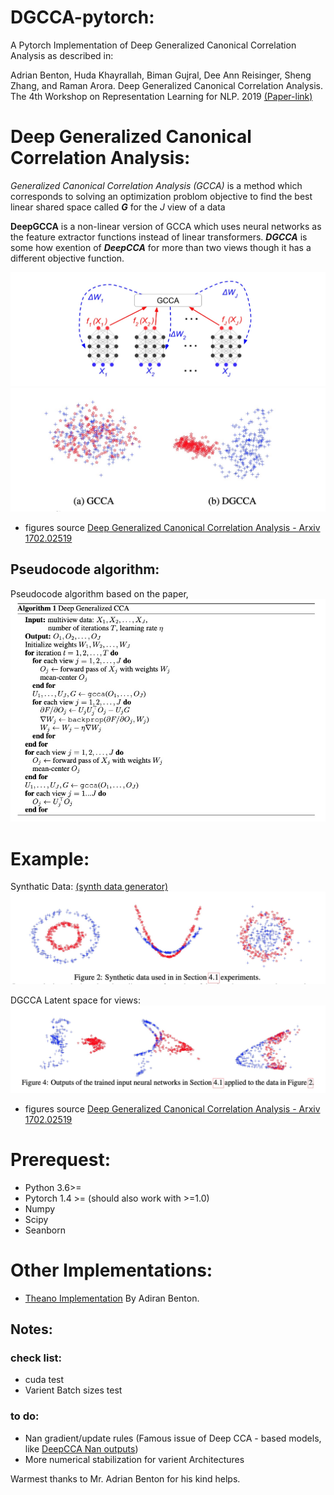 # DGCCA-pytorch:

A Pytorch Implementation of Deep Generalized Canonical Correlation Analysis as described in:

Adrian Benton, Huda Khayrallah, Biman Gujral, Dee Ann Reisinger, Sheng Zhang, and Raman Arora. Deep Generalized Canonical Correlation Analysis. The 4th Workshop on Representation Learning for NLP. 2019
[(Paper-link)](https://www.aclweb.org/anthology/W19-4301/)



# Deep Generalized Canonical Correlation Analysis:


*Generalized Canonical Correlation Analysis (GCCA)* is a method which corresponds to solving an optimization problom objective to find the best linear shared space called ***G*** for the *J* view of a data

**DeepGCCA** is a non-linear version of GCCA which uses neural networks as the feature extractor functions instead of linear transformers. ***DGCCA*** is some how exention of ***DeepCCA*** for more than two views though it has a different objective function.

![](./img/DGCCA.jpg)
![](./img/GCCA-DGCCA-Benton.jpg)
 - figures source [Deep Generalized Canonical Correlation Analysis - Arxiv 1702.02519](https://arxiv.org/abs/1702.02519)

## Pseudocode algorithm:

Pseudocode algorithm based on the paper,
![](./img/psuedocode.jpg)

# Example:

Synthatic Data: [(synth data generator)](/synth_data.py)
![](./img/Synth-data.jpg)

DGCCA Latent space for views:
![](./img/Lantent-space-views.jpg)

 - figures source [Deep Generalized Canonical Correlation Analysis - Arxiv 1702.02519](https://arxiv.org/abs/1702.02519)

# Prerequest:

- Python 3.6>=
- Pytorch 1.4 >= (should also work with >=1.0)
- Numpy
- Scipy
- Seanborn

# Other Implementations:

 - [Theano Implementation](https://bitbucket.org/adrianbenton/dgcca-py3/src/master/) By Adiran Benton.
 
 
 ## Notes:
 
 ### check list:
 
 - cuda test
 - Varient Batch sizes test
 
 ### to do: 
 
 - Nan gradient/update rules (Famous issue of Deep CCA - based models, like [DeepCCA Nan outputs](https://github.com/Michaelvll/DeepCCA))
 - More numerical stabilization for varient Architectures
 
 Warmest thanks to Mr. Adrian Benton for his kind helps.
